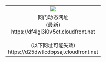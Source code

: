 ﻿<table>
  <tr></tr>
  <tr><td colspan=2 align=center><img src="https://df4lgi3i0v5ct.cloudfront.net/Up/oGate.jpg" /></td></tr>
  <tr><td colspan=2 align=center>网门动态网址<br/>(最新)
<br>https://df4lgi3i0v5ct.cloudfront.net
<br/><br/>(以下网址可能失效)
<br>https://d25dwtlcdbpsaj.cloudfront.net
    </td>
  </tr>
</table>

